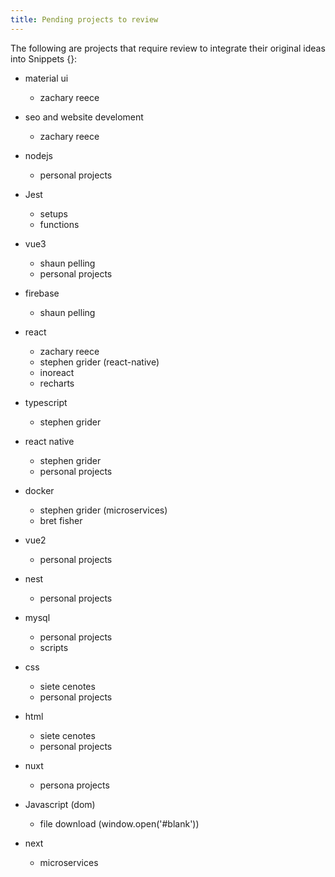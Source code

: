 ```yaml
---
title: Pending projects to review
---
```


The following are projects that require review to integrate
their original ideas into Snippets {}:

* material ui 
    * zachary reece
* seo and website develoment
    * zachary reece
* nodejs
    * personal projects
* Jest
    * setups
    * functions
* vue3 
    * shaun pelling
    * personal projects
* firebase
    * shaun pelling
* react
    * zachary reece
    * stephen grider (react-native)
    * inoreact
    * recharts
* typescript
    * stephen grider
* react native
    * stephen grider
    * personal projects
* docker
    * stephen grider (microservices)
    * bret fisher
* vue2
    * personal projects
* nest
    * personal projects
* mysql 
    * personal projects
    * scripts
* css
    * siete cenotes
    * personal projects
* html
    * siete cenotes
    * personal projects
* nuxt  
    * persona projects
  
* Javascript (dom)
    * file download (window.open('#blank'))
  
* next
    * microservices
    

